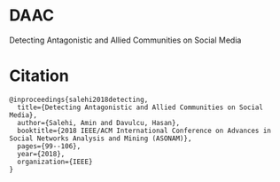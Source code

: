 # DAAC
Detecting Antagonistic and Allied Communities on Social Media

# Citation
```
@inproceedings{salehi2018detecting,
  title={Detecting Antagonistic and Allied Communities on Social Media},
  author={Salehi, Amin and Davulcu, Hasan},
  booktitle={2018 IEEE/ACM International Conference on Advances in Social Networks Analysis and Mining (ASONAM)},
  pages={99--106},
  year={2018},
  organization={IEEE}
}

```

